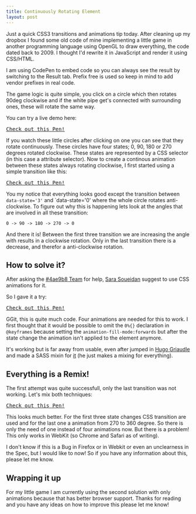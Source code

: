 ```yaml
---
title: Continuously Rotating Element
layout: post
---
```


Just a quick CSS3 transitions and animations tip today. After cleaning up my dropbox I found some old code of mine implementing a little game in another programming language using OpenGL to draw everything, the code dated back to 2009. I thought I'd rewrite it in JavaScript and render it using CSS/HTML.

<aside>I am using CodePen to embed code so you can always see the result by switching to the Result tab. Prefix free is used so keep in mind to add vendor prefixes in real code.</aside>

The game logic is quite simple, you click on a circle which then rotates 90deg clockwise and if the white pipe get's connected with surrounding ones, these will rotate the same way.

You can try a live demo here:
<pre class="codepen" data-height="740" data-type="result" data-href="JjBhk" data-user="FWeinb" data-safe="true"><code></code><a href="http://codepen.io/FWeinb/pen/JjBhk">Check out this Pen!</a></pre>

If you watch these little circles after clicking on one you can see that they rotate continuously. These circles have four states;  0, 90, 180 or 270 degrees rotated clockwise. These states are represented by a CSS selector (in this case a attribute selector). Now to create a continous animation between these states always rotating clockwise, I first started using a simple transition like this:

<pre class="codepen" data-height="300" data-type="css" data-href="e41290586d3c2579ef0c90f44fbae956" data-user="FWeinb" data-safe="true"><code></code><a href="http://codepen.io/FWeinb/pen/bJCfo">Check out this Pen!</a></pre>


You my notice that everything looks good except the transition between `data-state='3'` and `data-state='0' where the whole circle rotates anti-clockwise.
To figure out why this is happening lets look at the angles that are involved in all these transition:

`0 -> 90 -> 180 -> 270 -> 0`

And there it is! Between the first three transition we are increasing the angle with results in a clockwise rotation. Only in the last transition there is a decrease, and therefor a anti-clockwise rotation.


## How to solve it?

After asking the [#4ae9b8 Team](4ae9b8.com) for help, [Sara Soueidan](http://sarasoueidan.com/) suggest to use CSS animations for it.

So I gave it a try:
<pre class="codepen" data-height="300" data-type="css" data-href="2adb7073fca4e81afe331cce079f2b62" data-user="FWeinb" data-safe="true"><code></code><a href="http://codepen.io/FWeinb/pen/vhzyg">Check out this Pen!</a></pre>

GGit, this is quite much code. Four animations are needed for this to work. I first thought that it would be possible to omit the `0%{}` declaration in `@keyframes` because setting the `animation-fill-mode:forwards` but after the state change the animation isn't applied to the element anymore.

It's working but is far away from usable, even after jumped in [Hugo Griaudle](http://hugogiraudel.com/) and made a SASS mixin for [it](http://jsfiddle.net/TD8zW/2/) (he just makes a mixing for everything).


## Everything is a Remix!

The first attempt was quite successfull, only the last transition was not working. Let's mix both techniques:
<pre class="codepen" data-height="300" data-type="css" data-href="5d8005ffc8efe242917b7df6ea9de016" data-user="FWeinb" data-safe="true"><code></code><a href="http://codepen.io/FWeinb/pen/HnFJd">Check out this Pen!</a></pre>

This looks much better. For the first three state changes CSS transition are used and for the last one a animation from 270 to 360 degree.
So there is only the need of one instead of four animations now. But there is a problem! This only works in WebKit (so Chrome and Safari as of writing).

<aside>I don't know if this is a Bug in Firefox or in Webkit or even an unclearness in the Spec, but I would like to now! So if you have any information about this, please let me know.</aside>

## Wrapping it up

For my little game I am currently using the second solution with only animations because that has better browser support.
Thanks for reading and you have any ideas on how to improve this please let me know!


<script async src="http://codepen.io/assets/embed/ei.js"></script>